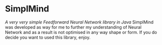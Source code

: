 # SimplMind
*A very very simple Feedforward Neural Network library in Java*
SimplMind was developed as way for me to further my understanding of Neural Network and as a result is not optimised in any way shape or form. If you do decide you want to used this library, enjoy.

